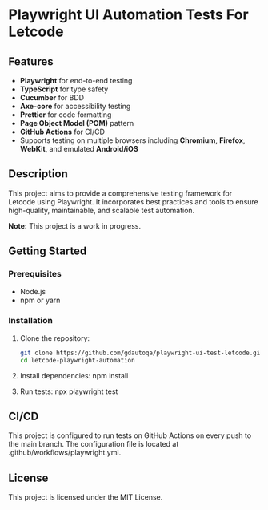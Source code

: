 # Playwright UI Automation Tests For Letcode

## Features

- **Playwright** for end-to-end testing
- **TypeScript** for type safety
- **Cucumber** for BDD
- **Axe-core** for accessibility testing
- **Prettier** for code formatting
- **Page Object Model (POM)** pattern
- **GitHub Actions** for CI/CD
- Supports testing on multiple browsers including **Chromium**, **Firefox**, **WebKit**, and emulated **Android/iOS**

## Description

This project aims to provide a comprehensive testing framework for Letcode using Playwright. It incorporates best practices and tools to ensure high-quality, maintainable, and scalable test automation.

**Note:** This project is a work in progress.

## Getting Started

### Prerequisites

- Node.js
- npm or yarn

### Installation

1. Clone the repository:

   ```sh
   git clone https://github.com/gdautoqa/playwright-ui-test-letcode.git
   cd letcode-playwright-automation

2. Install dependencies:
npm install

3. Run tests:
npx playwright test

## CI/CD

This project is configured to run tests on GitHub Actions on every push to the main branch. The configuration file is located at .github/workflows/playwright.yml.

## License

This project is licensed under the MIT License.